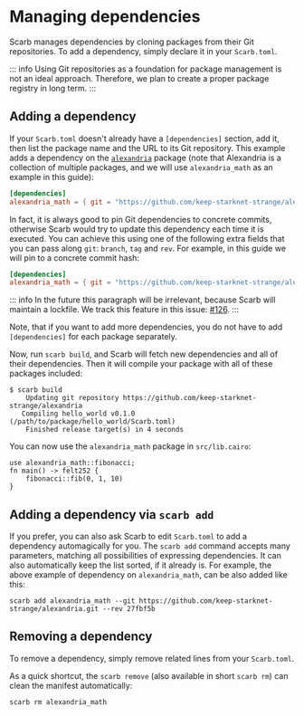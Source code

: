 # Managing dependencies

Scarb manages dependencies by cloning packages from their Git repositories.
To add a dependency, simply declare it in your `Scarb.toml`.

::: info
Using Git repositories as a foundation for package management is not an ideal
approach. Therefore, we plan to create a proper package registry in long term.
:::

## Adding a dependency

If your `Scarb.toml` doesn't already have a `[dependencies]` section, add it, then list the package name and the URL to
its Git repository.
This example adds a dependency on the [`alexandria`](https://github.com/keep-starknet-strange/alexandria) package (note
that Alexandria is a collection of multiple packages, and we will use `alexandria_math` as an example in this guide):

```toml
[dependencies]
alexandria_math = { git = "https://github.com/keep-starknet-strange/alexandria.git" }
```

In fact, it is always good to pin Git dependencies to concrete commits, otherwise Scarb would try to update this
dependency each time it is executed.
You can achieve this using one of the following extra fields that you can pass along `git`: `branch`, `tag` and `rev`.
For example, in this guide we will pin to a concrete commit hash:

```toml
[dependencies]
alexandria_math = { git = "https://github.com/keep-starknet-strange/alexandria.git", rev = "27fbf5b" }
```

::: info
In the future this paragraph will be irrelevant, because Scarb will maintain a lockfile.
We track this feature in this issue: [#126](https://github.com/software-mansion/scarb/issues/126).
:::

Note, that if you want to add more dependencies, you do not have to add `[dependencies]` for each package separately.

Now, run `scarb build`, and Scarb will fetch new dependencies and all of their dependencies.
Then it will compile your package with all of these packages included:

```shell
$ scarb build
    Updating git repository https://github.com/keep-starknet-strange/alexandria
   Compiling hello_world v0.1.0 (/path/to/package/hello_world/Scarb.toml)
    Finished release target(s) in 4 seconds
```

You can now use the `alexandria_math` package in `src/lib.cairo`:

```cairo
use alexandria_math::fibonacci;
fn main() -> felt252 {
    fibonacci::fib(0, 1, 10)
}
```

## Adding a dependency via `scarb add`

If you prefer, you can also ask Scarb to edit `Scarb.toml` to add a dependency automagically for you.
The `scarb add` command accepts many parameters, matching all possibilities of expressing dependencies.
It can also automatically keep the list sorted, if it already is.
For example, the above example of dependency on `alexandria_math`, can be also added like this:

```shell
scarb add alexandria_math --git https://github.com/keep-starknet-strange/alexandria.git --rev 27fbf5b
```

## Removing a dependency

To remove a dependency, simply remove related lines from your `Scarb.toml`.

As a quick shortcut, the `scarb remove` (also available in short `scarb rm`) can clean the manifest automatically:

```shell
scarb rm alexandria_math
```
